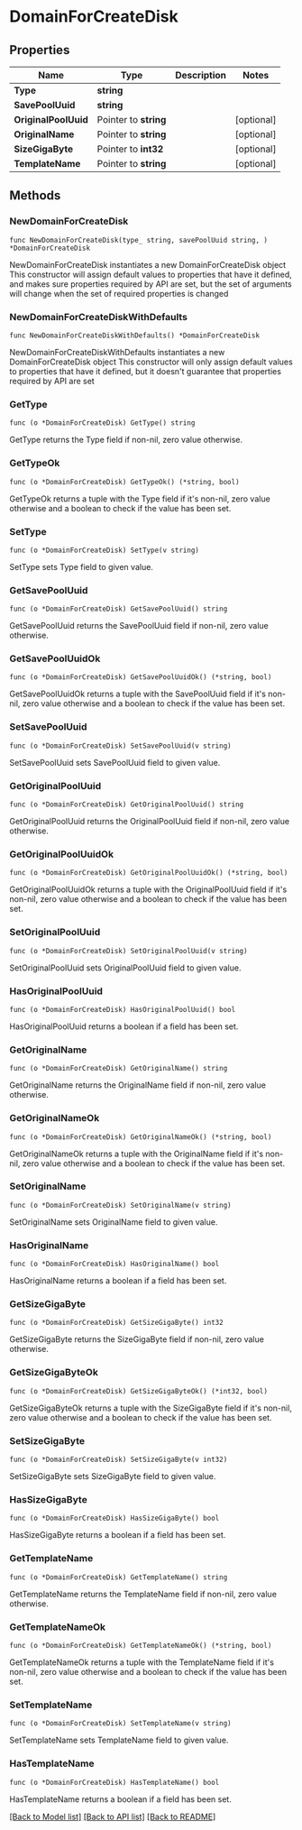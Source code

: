 # DomainForCreateDisk

## Properties

Name | Type | Description | Notes
------------ | ------------- | ------------- | -------------
**Type** | **string** |  | 
**SavePoolUuid** | **string** |  | 
**OriginalPoolUuid** | Pointer to **string** |  | [optional] 
**OriginalName** | Pointer to **string** |  | [optional] 
**SizeGigaByte** | Pointer to **int32** |  | [optional] 
**TemplateName** | Pointer to **string** |  | [optional] 

## Methods

### NewDomainForCreateDisk

`func NewDomainForCreateDisk(type_ string, savePoolUuid string, ) *DomainForCreateDisk`

NewDomainForCreateDisk instantiates a new DomainForCreateDisk object
This constructor will assign default values to properties that have it defined,
and makes sure properties required by API are set, but the set of arguments
will change when the set of required properties is changed

### NewDomainForCreateDiskWithDefaults

`func NewDomainForCreateDiskWithDefaults() *DomainForCreateDisk`

NewDomainForCreateDiskWithDefaults instantiates a new DomainForCreateDisk object
This constructor will only assign default values to properties that have it defined,
but it doesn't guarantee that properties required by API are set

### GetType

`func (o *DomainForCreateDisk) GetType() string`

GetType returns the Type field if non-nil, zero value otherwise.

### GetTypeOk

`func (o *DomainForCreateDisk) GetTypeOk() (*string, bool)`

GetTypeOk returns a tuple with the Type field if it's non-nil, zero value otherwise
and a boolean to check if the value has been set.

### SetType

`func (o *DomainForCreateDisk) SetType(v string)`

SetType sets Type field to given value.


### GetSavePoolUuid

`func (o *DomainForCreateDisk) GetSavePoolUuid() string`

GetSavePoolUuid returns the SavePoolUuid field if non-nil, zero value otherwise.

### GetSavePoolUuidOk

`func (o *DomainForCreateDisk) GetSavePoolUuidOk() (*string, bool)`

GetSavePoolUuidOk returns a tuple with the SavePoolUuid field if it's non-nil, zero value otherwise
and a boolean to check if the value has been set.

### SetSavePoolUuid

`func (o *DomainForCreateDisk) SetSavePoolUuid(v string)`

SetSavePoolUuid sets SavePoolUuid field to given value.


### GetOriginalPoolUuid

`func (o *DomainForCreateDisk) GetOriginalPoolUuid() string`

GetOriginalPoolUuid returns the OriginalPoolUuid field if non-nil, zero value otherwise.

### GetOriginalPoolUuidOk

`func (o *DomainForCreateDisk) GetOriginalPoolUuidOk() (*string, bool)`

GetOriginalPoolUuidOk returns a tuple with the OriginalPoolUuid field if it's non-nil, zero value otherwise
and a boolean to check if the value has been set.

### SetOriginalPoolUuid

`func (o *DomainForCreateDisk) SetOriginalPoolUuid(v string)`

SetOriginalPoolUuid sets OriginalPoolUuid field to given value.

### HasOriginalPoolUuid

`func (o *DomainForCreateDisk) HasOriginalPoolUuid() bool`

HasOriginalPoolUuid returns a boolean if a field has been set.

### GetOriginalName

`func (o *DomainForCreateDisk) GetOriginalName() string`

GetOriginalName returns the OriginalName field if non-nil, zero value otherwise.

### GetOriginalNameOk

`func (o *DomainForCreateDisk) GetOriginalNameOk() (*string, bool)`

GetOriginalNameOk returns a tuple with the OriginalName field if it's non-nil, zero value otherwise
and a boolean to check if the value has been set.

### SetOriginalName

`func (o *DomainForCreateDisk) SetOriginalName(v string)`

SetOriginalName sets OriginalName field to given value.

### HasOriginalName

`func (o *DomainForCreateDisk) HasOriginalName() bool`

HasOriginalName returns a boolean if a field has been set.

### GetSizeGigaByte

`func (o *DomainForCreateDisk) GetSizeGigaByte() int32`

GetSizeGigaByte returns the SizeGigaByte field if non-nil, zero value otherwise.

### GetSizeGigaByteOk

`func (o *DomainForCreateDisk) GetSizeGigaByteOk() (*int32, bool)`

GetSizeGigaByteOk returns a tuple with the SizeGigaByte field if it's non-nil, zero value otherwise
and a boolean to check if the value has been set.

### SetSizeGigaByte

`func (o *DomainForCreateDisk) SetSizeGigaByte(v int32)`

SetSizeGigaByte sets SizeGigaByte field to given value.

### HasSizeGigaByte

`func (o *DomainForCreateDisk) HasSizeGigaByte() bool`

HasSizeGigaByte returns a boolean if a field has been set.

### GetTemplateName

`func (o *DomainForCreateDisk) GetTemplateName() string`

GetTemplateName returns the TemplateName field if non-nil, zero value otherwise.

### GetTemplateNameOk

`func (o *DomainForCreateDisk) GetTemplateNameOk() (*string, bool)`

GetTemplateNameOk returns a tuple with the TemplateName field if it's non-nil, zero value otherwise
and a boolean to check if the value has been set.

### SetTemplateName

`func (o *DomainForCreateDisk) SetTemplateName(v string)`

SetTemplateName sets TemplateName field to given value.

### HasTemplateName

`func (o *DomainForCreateDisk) HasTemplateName() bool`

HasTemplateName returns a boolean if a field has been set.


[[Back to Model list]](../README.md#documentation-for-models) [[Back to API list]](../README.md#documentation-for-api-endpoints) [[Back to README]](../README.md)


